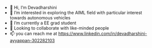 - 👋 Hi, I’m Devadharshini
- 👀 I’m interested in exploring the AIML field with particular interest towards autonomous vehicles 
- 🌱 I’m currently a EE grad student 
- 💞️ Looking to collaborate with like-minded people 
- 📫 you can reach me at https://www.linkedin.com/in/devadharshini-ayyappan-302282103

<!---
devadharshini97/devadharshini97 is a ✨ special ✨ repository because its `README.md` (this file) appears on your GitHub profile.
You can click the Preview link to take a look at your changes.
--->
